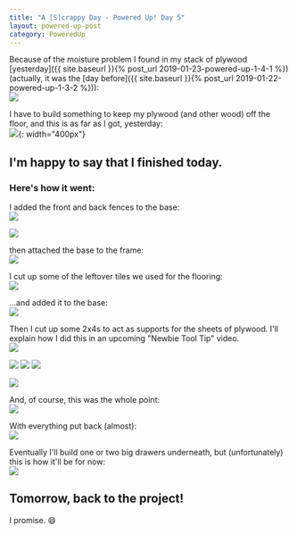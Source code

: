 ```yaml
---
title: "A [S]crappy Day - Powered Up! Day 5"
layout: powered-up-post
category: PoweredUp
---
```

Because of the moisture problem I found in my stack of plywood [yesterday]({{ site.baseurl }}{% post_url 2019-01-23-powered-up-1-4-1 %}) (actually, it was the [day before]({{ site.baseurl }}{% post_url 2019-01-22-powered-up-1-3-2 %})):<br/>
![](/assets/images-posts/powered-up-1/powered-up-1-05-1-01.jpg)

I have to build something to keep my plywood (and other wood) off the floor, and this is as far as I got, yesterday:<br/>
![](/assets/images-posts/powered-up-1/powered-up-1-04-1-04.jpg){: width="400px"}

## I'm happy to say that I finished today.

### Here's how it went:

I added the front and back fences to the base:<br/>
![](/assets/images-posts/powered-up-1/powered-up-1-05-1-02.jpg)

![](/assets/images-posts/powered-up-1/powered-up-1-05-1-03.jpg)

then attached the base to the frame:<br/>
![](/assets/images-posts/powered-up-1/powered-up-1-05-1-04.jpg)

I cut up some of the leftover tiles we used for the flooring:<br/>
![](/assets/images-posts/powered-up-1/powered-up-1-05-1-05.jpg)

...and added it to the base:<br/>
![](/assets/images-posts/powered-up-1/powered-up-1-05-1-06.jpg)

Then I cut up some 2x4s to act as supports for the sheets of plywood. I'll explain how I did this in an upcoming "Newbie Tool Tip" video.<br/>
![](/assets/images-posts/powered-up-1/powered-up-1-05-1-07.jpg)

![](/assets/images-posts/powered-up-1/powered-up-1-05-1-08.jpg) ![](/assets/images-posts/powered-up-1/powered-up-1-05-1-09.jpg) ![](/assets/images-posts/powered-up-1/powered-up-1-05-1-10.jpg)

![](/assets/images-posts/powered-up-1/powered-up-1-05-1-11.jpg)

And, of course, this was the whole point:<br/>
![](/assets/images-posts/powered-up-1/powered-up-1-05-1-12.jpg)

With everything put back (almost):<br/>
![](/assets/images-posts/powered-up-1/powered-up-1-05-1-13.jpg)

Eventually I'll build one or two big drawers underneath, but (unfortunately) this is how it'll be for now:<br/>
![](/assets/images-posts/powered-up-1/powered-up-1-05-1-14.jpg)

## Tomorrow, back to the project!

I promise. 😄

